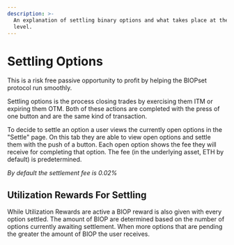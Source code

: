 ```yaml
---
description: >-
  An explanation of settling binary options and what takes place at the protocol
  level.
---
```


# Settling Options

This is a risk free passive opportunity to profit by helping the BIOPset protocol run smoothly. 

Settling options is the process closing trades by exercising them ITM or expiring them OTM. Both of these actions are completed with the press of one button and are the same kind of transaction.

To decide to settle an option a user views the currently open options in the "Settle" page. On this tab they are able to view open options and settle them with the push of a button. Each open option shows the fee they will receive for completing that option. The fee (in the underlying asset, ETH by default) is predetermined.

_By default the settlement fee is 0.02%_

## Utilization Rewards For Settling

While Utilization Rewards are active a BIOP reward is also given with every option settled. The amount of BIOP are determined based on the number of options currently awaiting settlement. When more options that are pending the greater the amount of BIOP the user receives.

